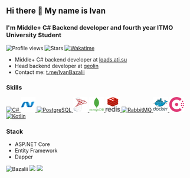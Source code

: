 ## Hi there 👋 My name is Ivan
### I'm Middle+ C# Backend developer and fourth year ITMO University Student

<!-- Badges -->
![Profile views](https://komarev.com/ghpvc/?username=Bazalii&color=blue&style=flat-square")
![Stars](https://img.shields.io/github/stars/Bazalii)
[![Wakatime](https://wakatime.com/badge/user/a392ab77-7255-4a39-922d-f116882f9f68.svg)](https://wakatime.com/@a392ab77-7255-4a39-922d-f116882f9f68)

- Middle+ C# backend developer at [loads.ati.su](https://loads.ati.su/)
- Head backend developer at [geolin](https://geolin.ru/)
- Contact me: [t.me/IvanBazalii](https://t.me/IvanBazalii)

### Skills
<!-- C# --><a href="https://dotnet.microsoft.com/languages/csharp" target="_blank"> <img src="https://github.com/abranhe/programming-languages-logos/blob/master/src/csharp/csharp.svg" alt="C#" height="40"/> </a>
<!-- dotnet --><a href="https://dotnet.microsoft.com/en-us/" target="_blank"> <img src="https://raw.githubusercontent.com/devicons/devicon/master/icons/dot-net/dot-net-original.svg" alt="dotnet" height="40"/> </a>
<!-- PostgreSQL --><a href="https://www.postgresql.org/" target="_blank"> <img src="https://raw.githubusercontent.com/danielcranney/readme-generator/main/public/icons/skills/postgresql-colored.svg" alt="PostgreSQL" height="40"/> </a>
<!-- MS SQL --><a href="https://www.microsoft.com/ru-ru/sql-server/sql-server-2019" target="_blank"> <img src="https://raw.githubusercontent.com/devicons/devicon/master/icons/microsoftsqlserver/microsoftsqlserver-original.svg" alt="MS SQL" height="40"/> </a>
<!-- MongoDB --><a href="https://www.mongodb.com/" target="_blank"> <img src="https://raw.githubusercontent.com/devicons/devicon/master/icons/mongodb/mongodb-plain-wordmark.svg" alt="MongoDB" height="40"/> </a>
<!-- Redis --><a href="https://redis.io/" target="_blank"> <img src="https://raw.githubusercontent.com/devicons/devicon/master/icons/redis/redis-original-wordmark.svg" alt="Redis" height="40"/> </a>
<!-- RabbitMQ --><a href="https://www.rabbitmq.com" target="_blank"> <img src="https://www.vectorlogo.zone/logos/rabbitmq/rabbitmq-icon.svg" alt="RabbitMQ" height="40"/> </a>
<!-- Docker --><a href="https://www.docker.com" target="_blank"> <img src="https://raw.githubusercontent.com/devicons/devicon/master/icons/docker/docker-original-wordmark.svg" alt="Docker" height="40"/> </a>
<!-- Consul --><a href="https://www.consul.io" target="_blank"> <img src="https://raw.githubusercontent.com/devicons/devicon/master/icons/consul/consul-original.svg" alt="Consul" height="40"/> </a>
<!-- Kotlin --><a href="https://kotlinlang.org" target="_blank"> <img src="https://www.vectorlogo.zone/logos/kotlinlang/kotlinlang-icon.svg" alt="Kotlin" height="40"/> </a>

### Stack
- ASP.NET Core
- Entity Framework
- Dapper

<div display="inline-flex"  align-items="center" justify-content="space-between">
  <img src="https://github-readme-stats.vercel.app/api?username=Bazalii&show_icons=true&bg_color=151515&title_color=fff&text_color=ffffff&icon_color=0b92f8&border_color=0b92f8&border_radius=30&count_private=true&locale=en&include_all_commits=true" alt="Bazalii" /> 
 <img src="https://github-readme-stats.vercel.app/api/top-langs?username=Bazalii&bg_color=151515&title_color=fff&text_color=ffffff&icon_color=0b92f8&border_color=0b92f8&border_radius=30&layout=compact&card_width=250&langs_count=8&hide=Jupyter%20Notebook,CMake,Makefile,Arc,PowerShell,BatchFile,HTML,Dockerfile&locale=en" /> 
  <img src="https://github-readme-stats.vercel.app/api/wakatime?username=Bazalii&bg_color=151515&title_color=fff&text_color=ffffff&icon_color=0b92f8&border_color=0b92f8&border_radius=30&layout=compact&langs_count=8&card_width=250" /> 
 
</div>


